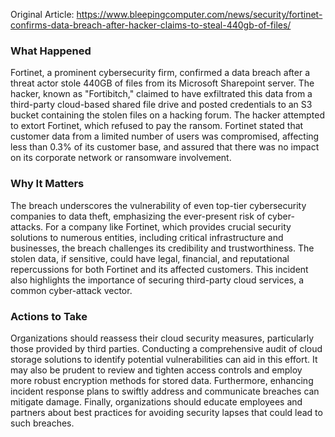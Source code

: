 Original Article: https://www.bleepingcomputer.com/news/security/fortinet-confirms-data-breach-after-hacker-claims-to-steal-440gb-of-files/

### What Happened

Fortinet, a prominent cybersecurity firm, confirmed a data breach after a threat actor stole 440GB of files from its Microsoft Sharepoint server. The hacker, known as "Fortibitch," claimed to have exfiltrated this data from a third-party cloud-based shared file drive and posted credentials to an S3 bucket containing the stolen files on a hacking forum. The hacker attempted to extort Fortinet, which refused to pay the ransom. Fortinet stated that customer data from a limited number of users was compromised, affecting less than 0.3% of its customer base, and assured that there was no impact on its corporate network or ransomware involvement.

### Why It Matters

The breach underscores the vulnerability of even top-tier cybersecurity companies to data theft, emphasizing the ever-present risk of cyber-attacks. For a company like Fortinet, which provides crucial security solutions to numerous entities, including critical infrastructure and businesses, the breach challenges its credibility and trustworthiness. The stolen data, if sensitive, could have legal, financial, and reputational repercussions for both Fortinet and its affected customers. This incident also highlights the importance of securing third-party cloud services, a common cyber-attack vector.

### Actions to Take

Organizations should reassess their cloud security measures, particularly those provided by third parties. Conducting a comprehensive audit of cloud storage solutions to identify potential vulnerabilities can aid in this effort. It may also be prudent to review and tighten access controls and employ more robust encryption methods for stored data. Furthermore, enhancing incident response plans to swiftly address and communicate breaches can mitigate damage. Finally, organizations should educate employees and partners about best practices for avoiding security lapses that could lead to such breaches.